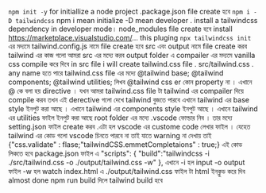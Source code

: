 `npm init -y` for initiallize a node project .package.json file create হবে
`npm i -D tailwindcss` npm i mean initialize -D mean developer . install a tailwindcss dependency in developer mode। node_modules file create হবে
install https://marketplace.visualstudio.com/... this pluging
`npx tailwindcss init` এর মদ্যমে tailwind.config.js নামে file create হবে
src এবং output নামে file create করব
tailwind এর কাজ গলো আমরা src এর মদ্যে করব
output folder এ compailer এর মদ্যমে vanilla css compile করে দিবে
in src file i will create tailwind.css file . src/tailwind.css . any name হতে পারে
tailwind.css file এর মদ্যে @tailwind base; @tailwind components; @tailwind utilities; লিখব
@tailwind css er কোন property না । এখানে @ কে বলা হয় directive । যখন আমরা tailwind.css file টা tailwind এর compailer দিয়ে compile করব তখন এই derective গলো দেখে tailwind বুজতে পারবে এখানে tailwind এর base style ইনপুট করা আছে । এখানে tailwind এর components style ইনপুট আছে । এখানে tailwind এর utilities ফাইল ইনপুট করা আছে
root folder এর মদ্যে .vscode ফোল্ডার নিব । তার মদ্যে setting.json ফাইল create করব .এটা হল vscode এর custome code লেখার ফাইল । যেহেত tailwind এর কোড গলো vscode চিনতে পারবে না তাই যাতে warning না দেখায় তাই {"css.validate" : flase;"tailwindCSS.emmetCompletaions" : true;} এই কোড লিকতে হবে
package.json ফাইল এ "scripts": {
"build":"tailwindcss -i ./src/tailwind.css -o ./output/tailwind.css -w"
}, এখানে -i হল input -o output ফাইল -w হল watch
index.html এ ./output/tailwind.css ফাইল টা html ইনক্লুড করে দিব
almost done
npm run build দিলে tailwind build হবে
